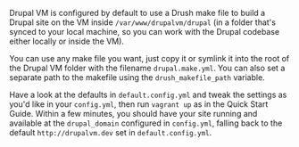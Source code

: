 Drupal VM is configured by default to use a Drush make file to build a Drupal site on the VM inside `/var/www/drupalvm/drupal` (in a folder that's synced to your local machine, so you can work with the Drupal codebase either locally or inside the VM).

You can use any make file you want, just copy it or symlink it into the root of the Drupal VM folder with the filename `drupal.make.yml`. You can also set a separate path to the makefile using the `drush_makefile_path` variable.

Have a look at the defaults in `default.config.yml` and tweak the settings as you'd like in your `config.yml`, then run `vagrant up` as in the Quick Start Guide. Within a few minutes, you should have your site running and available at the `drupal_domain` configured in `config.yml`, falling back to the default `http://drupalvm.dev` set in `default.config.yml`.
